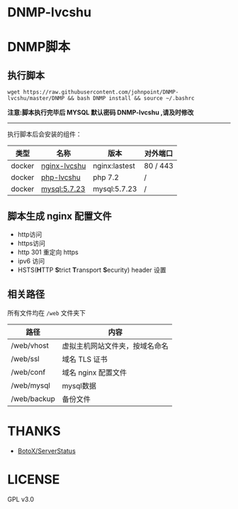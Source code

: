 # DNMP-lvcshu

# DNMP脚本

## 执行脚本

```
wget https://raw.githubusercontent.com/johnpoint/DNMP-lvcshu/master/DNMP && bash DNMP install && source ~/.bashrc
```

**注意:脚本执行完毕后 MYSQL 默认密码 DNMP-lvcshu ,请及时修改**

- - -

执行脚本后会安装的组件：

| 类型 | 名称 | 版本 | 对外端口 |
| --- | --- | --- | --- |
|docker| [nginx-lvcshu](https://cloud.docker.com/u/johnpoint/repository/docker/johnpoint/nginx-lvcshu) | nginx:lastest | 80 / 443 |
|docker|[php-lvcshu](https://cloud.docker.com/u/johnpoint/repository/docker/johnpoint/php-lvcshu) | php 7.2 | / |
|docker|[mysql:5.7.23](https://hub.docker.com/_/mysql/scans/library/mysql/5.7.23)|mysql:5.7.23|/|

## 脚本生成 nginx 配置文件

- http访问
- https访问
- http 301 重定向 https
- ipv6 访问
- HSTS(**H**TTP **S**trict **T**ransport **S**ecurity) header 设置

## 相关路径

所有文件均在 `/web` 文件夹下

| 路径 | 内容 |
|---|---|
|/web/vhost|虚拟主机网站文件夹，按域名命名|
|/web/ssl|域名 TLS 证书|
|/web/conf|域名 nginx 配置文件|
|/web/mysql|mysql数据|
|/web/backup|备份文件|

# THANKS

- [BotoX/ServerStatus](https://github.com/BotoX/ServerStatus)

# LICENSE

GPL v3.0
